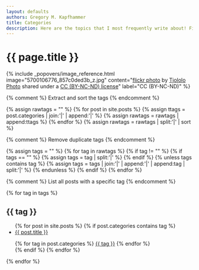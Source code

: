```yaml
---
layout: defaults
authors: Gregory M. Kapfhammer
title: Categories
description: Here are the topics that I most frequently write about! Find you favorite area and read one of my posts.
---
```


# {{ page.title }}

<!-- Include header image -->
{% include _popovers/image_reference.html image="5700106776_857c0ded3b_z.jpg" content="<a title='Blue tag' href='https://flickr.com/photos/tjololo_photo/5700106776'>flickr photo</a> by <a href='https://flickr.com/people/tjololo_photo'>Tjololo Photo</a> shared under a <a href='https://creativecommons.org/licenses/by-nc-nd/2.0/'>CC (BY-NC-ND) license</a>" label="CC (BY-NC-ND)" %}

{% comment %}
Extract and sort the tags
{% endcomment %}

{% assign rawtags = "" %}
{% for post in site.posts %}
  {% assign ttags = post.categories | join:'|' | append:'|' %}
  {% assign rawtags = rawtags | append:ttags %}
{% endfor %}
{% assign rawtags = rawtags | split:'|' | sort %}

{% comment %}
Remove duplicate tags
{% endcomment %}

{% assign tags = "" %}
{% for tag in rawtags %}
  {% if tag != "" %}
    {% if tags == "" %}
      {% assign tags = tag | split:'|' %}
    {% endif %}
    {% unless tags contains tag %}
      {% assign tags = tags | join:'|' | append:'|' | append:tag | split:'|' %}
    {% endunless %}
  {% endif %}
{% endfor %}

{% comment %}
List all posts with a specific tag
{% endcomment %}

{% for tag in tags %}
<h2 id="{{ tag | slugify }}">{{ tag }}</h2>
<ul class="fa-ul">
{% for post in site.posts %}
{% if post.categories contains tag %}
  <li><i class="fa-li fa fa-edit fa-lg"></i><a class="major" href="{{site.baseurl}}{{ post.url | remove_first:'/'}}">{{ post.title }}</a></li>

  <i class="fa fa-tags" aria-hidden="true"></i>
  {% for tag in post.categories %}
  <a class="tag" href="{{site.baseurl}}categories/#{{ tag | slugify }}"> {{ tag }}</a>
{% endfor %} 
<br>
{% endif %}
{% endfor %}
</ul>
{% endfor %}
